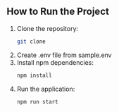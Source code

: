 ## How to Run the Project

1. Clone the repository:
   ```bash
   git clone
    ```
2. Create .env file from sample.env
3. Install npm dependencies:
    ```bash
    npm install
    ```
4. Run the application:
    ```bash
    npm run start
    ```
    